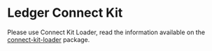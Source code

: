 # Ledger Connect Kit

Please use Connect Kit Loader, read the information available on the
[connect-kit-loader](../connect-kit-loader) package.
